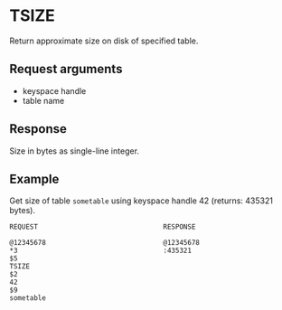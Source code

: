 TSIZE
=====
Return approximate size on disk of specified table.

Request arguments
-----------------

* keyspace handle
* table name

Response
--------
Size in bytes as single-line integer.

Example
-------

Get size of table `sometable` using keyspace handle 42 (returns: 435321
bytes).

    REQUEST                               RESPONSE
     
    @12345678                             @12345678    
    *3                                    :435321    
    $5                                    
    TSIZE                                
    $2                                  
    42                                 
    $9    
    sometable    

